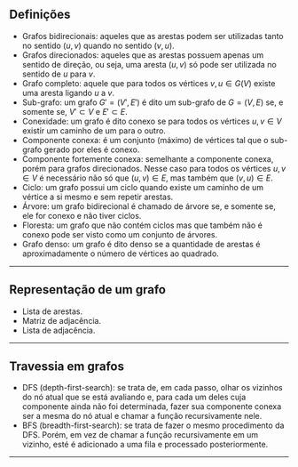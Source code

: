 ## Definições

- Grafos bidirecionais: aqueles que as arestas podem ser utilizadas tanto no sentido $(u, v)$ quando no sentido $(v, u)$.
- Grafos direcionados: aqueles que as arestas possuem apenas um sentido de direção, ou seja, uma aresta $(u, v)$ só pode ser utilizada no sentido de $u$ para $v$.
- Grafo completo: aquele que para todos os vértices $v, u \in G(V)$ existe uma aresta ligando $u$ a $v$.
- Sub-grafo: um grafo $G' = (V', E')$ é dito um sub-grafo de $G = (V, E)$ se, e somente se, $V' \subset V \text{ e } E' \subset E$.
- Conexidade: um grafo é dito conexo se para todos os vértices $u, v \in V$ existir um caminho de um para o outro.
- Componente conexa: é um conjunto (máximo) de vértices tal que o sub-grafo gerado por eles é conexo.
- Componente fortemente conexa: semelhante a componente conexa, porém para grafos direcionados. Nesse caso para todos os vértices $u, v \in V$ é necessário não só que $(u, v) \in E$, mas também que $(v, u) \in E$.
- Ciclo: um grafo possui um ciclo quando existe um caminho de um vértice a si mesmo e sem repetir arestas.
- Árvore: um grafo bidirecional é chamado de árvore se, e somente se, ele for conexo e não tiver ciclos.
- Floresta: um grafo que não contém ciclos mas que também não é conexo pode ser visto como um conjunto de árvores.
- Grafo denso: um grafo é dito denso se a quantidade de arestas é aproximadamente o número de vértices ao quadrado.

---

## Representação de um grafo

- Lista de arestas.
- Matriz de adjacência.
- Lista de adjacência.

---

## Travessia em grafos

- DFS (depth-first-search): se trata de, em cada passo, olhar os vizinhos do nó atual que se está avaliando e, para cada um deles cuja componente ainda não foi determinada, fazer sua componente conexa ser a mesma do nó atual e chamar a função recursivamente nele.
- BFS (breadth-first-search): se trata de fazer o mesmo procedimento da DFS. Porém, em vez de chamar a função recursivamente em um vizinho, esté é adicionado a uma fila e processado posteriormente.

---